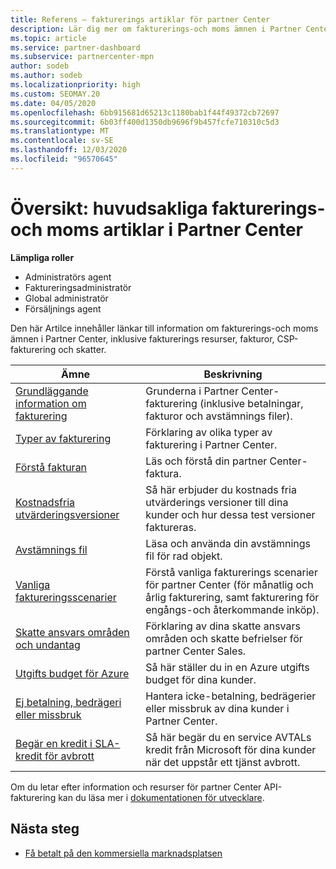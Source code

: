 ```yaml
---
title: Referens – fakturerings artiklar för partner Center
description: Lär dig mer om fakturerings-och moms ämnen i Partner Center. Informationen omfattar fakturerings resurser, fakturor, CSP-fakturering och skatter.
ms.topic: article
ms.service: partner-dashboard
ms.subservice: partnercenter-mpn
author: sodeb
ms.author: sodeb
ms.localizationpriority: high
ms.custom: SEOMAY.20
ms.date: 04/05/2020
ms.openlocfilehash: 6bb915681d65213c1180bab1f44f49372cb72697
ms.sourcegitcommit: 6b03ff400d1350db9696f9b457fcfe710310c5d3
ms.translationtype: MT
ms.contentlocale: sv-SE
ms.lasthandoff: 12/03/2020
ms.locfileid: "96570645"
---
```

# <a name="overview-main-billing-and-tax-articles-in-partner-center"></a>Översikt: huvudsakliga fakturerings-och moms artiklar i Partner Center

**Lämpliga roller**

- Administratörs agent
- Faktureringsadministratör
- Global administratör
- Försäljnings agent

Den här Artilce innehåller länkar till information om fakturerings-och moms ämnen i Partner Center, inklusive fakturerings resurser, fakturor, CSP-fakturering och skatter.


| Ämne | Beskrivning |
| ----- | ----------- |
| [Grundläggande information om fakturering](billing-basics.md) | Grunderna i Partner Center-fakturering (inklusive betalningar, fakturor och avstämnings filer). |
| [Typer av fakturering](billing-different-types.md) | Förklaring av olika typer av fakturering i Partner Center. |
| [Förstå fakturan](read-your-bill.md) | Läs och förstå din partner Center-faktura. |
| [Kostnadsfria utvärderingsversioner](offer-your-customers-trials-of-microsoft-products.md) | Så här erbjuder du kostnads fria utvärderings versioner till dina kunder och hur dessa test versioner faktureras. |
| [Avstämnings fil](use-the-reconciliation-files.md) | Läsa och använda din avstämnings fil för rad objekt. |
| [Vanliga faktureringsscenarier](common-billing-scenarios.md) | Förstå vanliga fakturerings scenarier för partner Center (för månatlig och årlig fakturering, samt fakturering för engångs-och återkommande inköp). |
| [Skatte ansvars områden och undantag](tax-and-tax-exemptions.md) | Förklaring av dina skatte ansvars områden och skatte befrielser för partner Center Sales. |
| [Utgifts budget för Azure](set-an-azure-spending-budget-for-your-customers.md) | Så här ställer du in en Azure utgifts budget för dina kunder. |
| [Ej betalning, bedrägeri eller missbruk](non-payment-fraud-misuse.md) | Hantera icke-betalning, bedrägerier eller missbruk av dina kunder i Partner Center. |
| [Begär en kredit i SLA-kredit för avbrott](request-credit.md) | Så här begär du en service AVTALs kredit från Microsoft för dina kunder när det uppstår ett tjänst avbrott. |

Om du letar efter information och resurser för partner Center API-fakturering kan du läsa mer i [dokumentationen för utvecklare](/partner-center/develop/manage-billing).

## <a name="next-steps"></a>Nästa steg

- [Få betalt på den kommersiella marknadsplatsen](marketplace-get-paid.md)